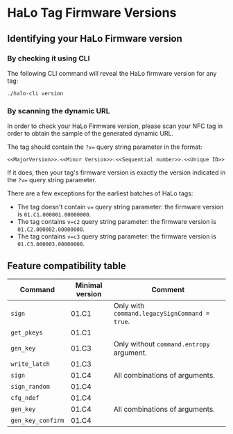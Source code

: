 # HaLo Tag Firmware Versions

## Identifying your HaLo Firmware version

### By checking it using CLI
The following CLI command will reveal the HaLo firmware version for any tag:

```
./halo-cli version
```

### By scanning the dynamic URL
In order to check your HaLo Firmware version, please scan your NFC tag in order to obtain
the sample of the generated dynamic URL.

The tag should contain the `?v=` query string parameter in the format:
```
<<MajorVersion>>.<<Minor Version>>.<<Sequential number>>.<<Unique ID>>
```

If it does, then your tag's firmware version is exactly the version indicated in the `?v=` query string parameter.

There are a few exceptions for the earliest batches of HaLo tags:

* The tag doesn't contain `v=` query string parameter: the firmware version is `01.C1.000001.00000000`.
* The tag contains `v=c2` query string parameter: the firmware version is `01.C2.000002.00000000`.
* The tag contains `v=c3` query string parameter: the firmware version is `01.C3.000003.00000000`.

## Feature compatibility table

| Command           | Minimal version | Comment                                       |
|-------------------|-----------------|-----------------------------------------------|
| `sign`            | 01.C1           | Only with `command.legacySignCommand = true`. |
| `get_pkeys`       | 01.C1           |                                               |
| `gen_key`         | 01.C3           | Only without `command.entropy` argument.      |
| `write_latch`     | 01.C3           |                                               |
| `sign`            | 01.C4           | All combinations of arguments.                |
| `sign_random`     | 01.C4           |                                               |
| `cfg_ndef`        | 01.C4           |                                               |
| `gen_key`         | 01.C4           | All combinations of arguments.                |
| `gen_key_confirm` | 01.C4           |                                               |
